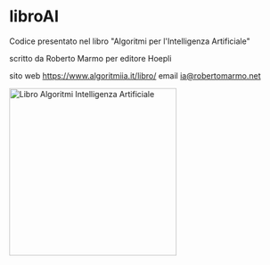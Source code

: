 # libroAI
Codice presentato nel libro "Algoritmi per l'Intelligenza Artificiale"

scritto da Roberto Marmo per editore Hoepli 

sito web https://www.algoritmiia.it/libro/   email ia@robertomarmo.net

<img class="aligncenter size-full" alt="Libro Algoritmi Intelligenza Artificiale" src="https://robertomarmo.net/files/copertina_intelligenza_artificiale1.jpg" width="300" />
